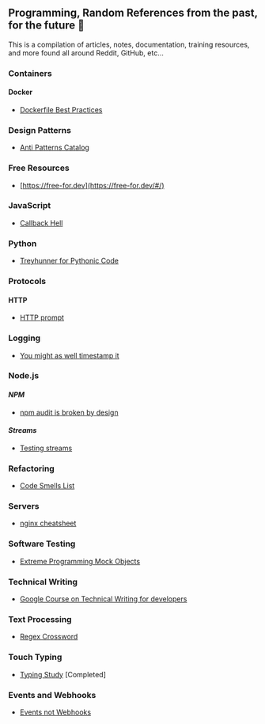 ## Programming, Random References from the past, for the future :sunrise:

This is a compilation of articles, notes, documentation, training resources, and more found all around Reddit, GitHub, etc...

### Containers
#### Docker

- [Dockerfile Best Practices](https://github.com/hexops/dockerfile)

### Design Patterns

- [Anti Patterns Catalog](https://wiki.c2.com/?AntiPatternsCatalog)

### Free Resources

- [https://free-for.dev](https://free-for.dev/#/)

### JavaScript

- [Callback Hell](http://callbackhell.com/)

### Python

- [Treyhunner for Pythonic Code](https://treyhunner.com/)

### Protocols
#### HTTP

- [HTTP prompt](http://http-prompt.com/)

### Logging

- [You might as well timestamp it](https://changelog.com/posts/you-might-as-well-timestamp-it)

### Node.js
#### _NPM_

- [npm audit is broken by design](https://overreacted.io/npm-audit-broken-by-design/)

#### _Streams_

- [Testing streams](https://dev.to/cdanielsen/testing-streams-a-primer-3n6e)

### Refactoring

- [Code Smells List](https://refactoring.guru/refactoring/smells)

### Servers

- [nginx cheatsheet](https://vishnu.hashnode.dev/nginx-cheatsheet)

### Software Testing

- [Extreme Programming Mock Objects](https://www2.ccs.neu.edu/research/demeter/related-work/extreme-programming/MockObjectsFinal.PDF)

### Technical Writing

- [Google Course on Technical Writing for developers](https://developers.google.com/tech-writing)

### Text Processing

- [Regex Crossword](https://regexcrossword.com/)

### Touch Typing

- [Typing Study](https://www.typingstudy.com/) [Completed]

### Events and Webhooks

- [Events not Webhooks](https://blog.syncinc.so/events-not-webhooks)

